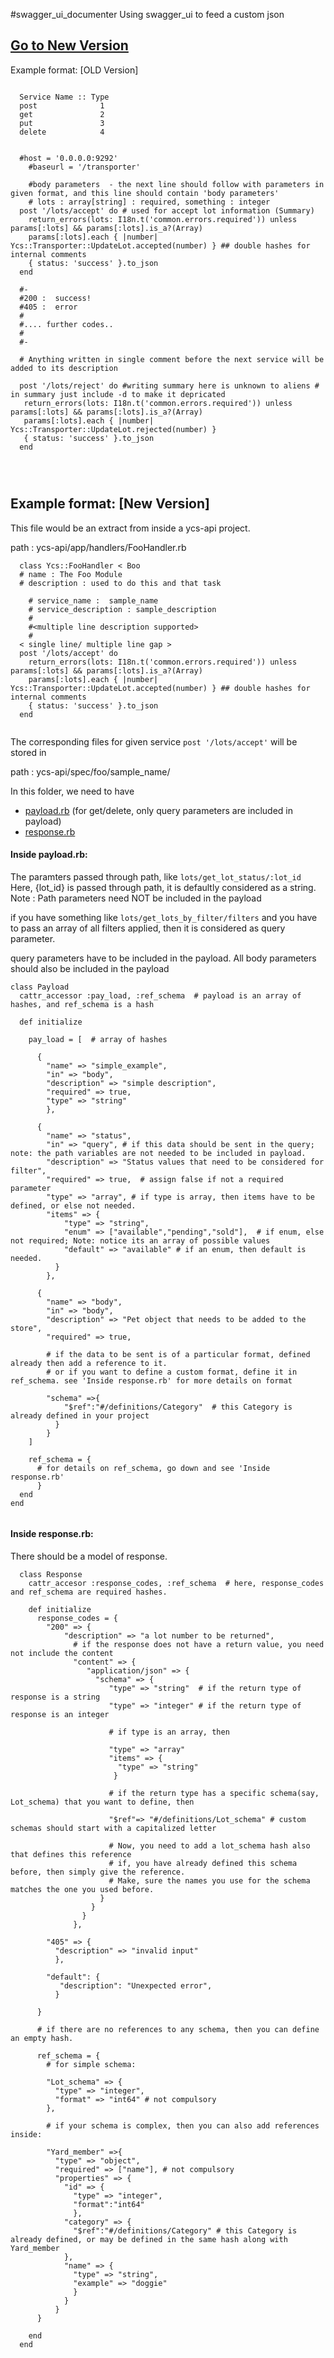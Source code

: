 #swagger_ui_documenter
Using swagger_ui to feed a custom json

<a href="#newversion"><h2>Go to New Version</h2></a>


Example format: [OLD Version]

```

  Service Name :: Type
  post              1
  get               2
  put               3
  delete            4


```


```
  #host = '0.0.0.0:9292'
    #baseurl = '/transporter'

    #body parameters  - the next line should follow with parameters in given format, and this line should contain 'body parameters'
    # lots : array[string] : required, something : integer
  post '/lots/accept' do # used for accept lot information (Summary)  
    return_errors(lots: I18n.t('common.errors.required')) unless params[:lots] && params[:lots].is_a?(Array) 
    params[:lots].each { |number| Ycs::Transporter::UpdateLot.accepted(number) } ## double hashes for internal comments
    { status: 'success' }.to_json
  end

  #-
  #200 :  success!
  #405 :  error
  #
  #.... further codes..
  #
  #-

  # Anything written in single comment before the next service will be added to its description 

  post '/lots/reject' do #writing summary here is unknown to aliens # in summary just include -d to make it depricated
   return_errors(lots: I18n.t('common.errors.required')) unless params[:lots] && params[:lots].is_a?(Array)
   params[:lots].each { |number| Ycs::Transporter::UpdateLot.rejected(number) }
   { status: 'success' }.to_json
  end




```



<h2 id="newversion">Example format: [New Version]</h2>

This file would be an extract from inside a ycs-api project.

path : ycs-api/app/handlers/FooHandler.rb 

```
  class Ycs::FooHandler < Boo
  # name : The Foo Module
  # description : used to do this and that task

    # service_name :  sample_name
    # service_description : sample_description
    #
    #<multiple line description supported> 
    #
  < single line/ multiple line gap >
  post '/lots/accept' do 
    return_errors(lots: I18n.t('common.errors.required')) unless params[:lots] && params[:lots].is_a?(Array) 
    params[:lots].each { |number| Ycs::Transporter::UpdateLot.accepted(number) } ## double hashes for internal comments
    { status: 'success' }.to_json
  end
  

```

The corresponding files for given service ```post '/lots/accept'``` will be stored in 

path : ycs-api/spec/foo/sample_name/ 

In this folder, we need to have 

 - <a href="#payload">payload.rb</a> (for get/delete, only query parameters are included in payload)
 - <a href="#response">response.rb </a>


<h4 id="payload">Inside payload.rb:</h4>

The paramters passed through path, like ```lots/get_lot_status/:lot_id```
Here, {lot_id} is passed through path, it is defaultly considered as a string.
Note : Path parameters need NOT be included in the payload

if you have something like ```lots/get_lots_by_filter/filters```
and you have to pass an array of all filters applied, then it is considered as query parameter.

query parameters have to be included in the payload. 
All body parameters should also be included in the payload

```
class Payload
  cattr_accessor :pay_load, :ref_schema  # payload is an array of hashes, and ref_schema is a hash

  def initialize

    pay_load = [  # array of hashes
      
      {
        "name" => "simple_example",
        "in" => "body",
        "description" => "simple description",
        "required" => true,
        "type" => "string"
        },

      { 
        "name" => "status",
        "in" => "query", # if this data should be sent in the query; note: the path variables are not needed to be included in payload.
        "description" => "Status values that need to be considered for filter",
        "required" => true,  # assign false if not a required parameter
        "type" => "array", # if type is array, then items have to be defined, or else not needed.
        "items" => {
            "type" => "string",
            "enum" => ["available","pending","sold"],  # if enum, else not required; Note: notice its an array of possible values
            "default" => "available" # if an enum, then default is needed.
          }
        },

      {
        "name" => "body",
        "in" => "body",        
        "description" => "Pet object that needs to be added to the store",
        "required" => true,
            
        # if the data to be sent is of a particular format, defined already then add a reference to it.
        # or if you want to define a custom format, define it in ref_schema. see 'Inside response.rb' for more details on format

        "schema" =>{
            "$ref":"#/definitions/Category"  # this Category is already defined in your project
          }
        }
    ]

    ref_schema = {
      # for details on ref_schema, go down and see 'Inside response.rb'
      }
  end
end


```



<h4 id="response">Inside response.rb:</h4>

There should be a model of response.  
```
  class Response
    cattr_accesor :response_codes, :ref_schema  # here, response_codes and ref_schema are required hashes. 

    def initialize
      response_codes = {
        "200" => {
            "description" => "a lot number to be returned",
              # if the response does not have a return value, you need not include the content
              "content" => {
                 "application/json" => {
                   "schema" => {
                      "type" => "string"  # if the return type of response is a string
                      "type" => "integer" # if the return type of response is an integer

                      # if type is an array, then

                      "type" => "array"
                      "items" => {
                        "type" => "string"
                       }

                      # if the return type has a specific schema(say, Lot_schema) that you want to define, then 

                      "$ref"=> "#/definitions/Lot_schema" # custom schemas should start with a capitalized letter

                      # Now, you need to add a lot_schema hash also that defines this reference
                      # if, you have already defined this schema before, then simply give the reference.
                      # Make, sure the names you use for the schema matches the one you used before.
                    }
                  }
                }
              },

        "405" => {
          "description" => "invalid input"
          },

        "default": {
           "description": "Unexpected error",
          }
            
      }
    
      # if there are no references to any schema, then you can define an empty hash.
      
      ref_schema = {
        # for simple schema: 
          
        "Lot_schema" => {
          "type" => "integer",
          "format" => "int64" # not compulsory
        },

        # if your schema is complex, then you can also add references inside: 

        "Yard_member" =>{
          "type" => "object",
          "required" => ["name"], # not compulsory
          "properties" => {
            "id" => {
              "type" => "integer",
              "format":"int64"
              },
            "category" => {
              "$ref":"#/definitions/Category" # this Category is already defined, or may be defined in the same hash along with Yard_member
            },
            "name" => {
              "type" => "string",
              "example" => "doggie"
              }
            }
          }
      }

    end
  end

```











